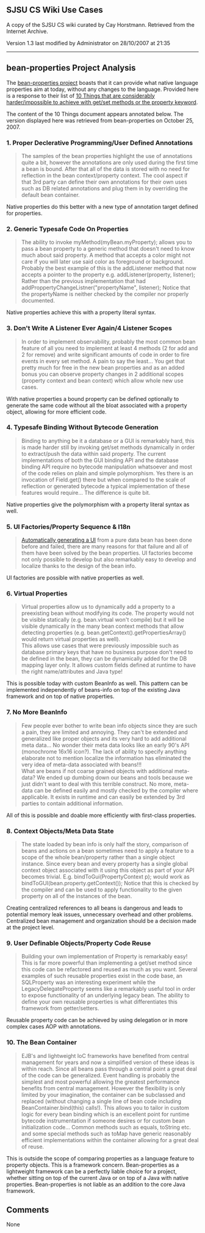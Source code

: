 ## SJSU CS Wiki Use Cases

A copy of the SJSU CS wiki curated by Cay Horstmann.
Retrieved from the Internet Archive.

Version 1.3 last modified by Administrator on 28/10/2007 at 21:35

---

## bean-properties Project Analysis

The [bean-properties project](https://bean-properties.dev.java.net/) boasts that
it can provide what native language properties aim at today, without any changes to the language.
Provided here is a response to their list of
[10 Things that are considerably harder/impossible to achieve with get/set methods or the property keyword](https://bean-properties.dev.java.net/10things.html).

The content of the 10 Things document appears annotated below.
The version displayed here was retrieved from bean-properties on October 25, 2007.

### 1. Proper Declerative Programming/User Defined Annotations

> The samples of the bean properties highlight the use of annotations quite a
> bit, however the annotations are only used during the first time a bean is
> bound. After that all of the data is stored with no need for reflection in the
> bean context/property context. The cool aspect if that 3rd party can define
> their own annotations for their own uses such as DB related annotations and
> plug them in by overriding the default bean container.

Native properties do this better with a new type of annotation target defined for properties.

### 2. Generic Typesafe Code On Properties

> The ability to invoke myMethod(myBean.myProperty); allows you to pass a bean
> property to a generic method that doesn't need to know much about said
> property. A method that accepts a color might not care if you will later use
> said color as foreground or background.<br/>Probably the best example of this
> is the addListener method that now accepts a
> pointer to the property e.g. addListener(property, listener); Rather than the
> previous implementation that had
> addProppertyChangeListner("propertyName", listener); Notice that the
> propertyName is neither checked by the compiler nor properly documented.

Native properties achieve this with a property literal syntax.

### 3. Don't Write A Listener Ever Again/4 Listener Scopes

> In order to implement observability, probably the most common bean feature
> of all you need to implement at least 4 methods (2 for add and 2 for remove)
> and write significant amounts of code in order to fire events in every set
> method. A pain to say the least&#8230; You get that pretty much for free in the new
> bean properties and as an added bonus you can observe property changes in 2
> additional scopes (property context and bean context) which allow whole new use
> cases.

With native properties a bound property can be defined optionally to generate the same code
without all the bloat associated with a property object, allowing for more
efficient code.

### 4. Typesafe Binding Without Bytecode Generation

> Binding to anything be it a database or a GUI is remarkably hard, this is
> made harder still by invoking get/set methods dynamically in order to
> extract/push the data within said property. The current implementations of both
> the GUI binding API and the database binding API require no bytecode
> manipulation whatsoever and most of the code relies on plain and simple
> polymorphism. Yes there is an invocation of Field.get() there but when compared
> to the scale of reflection or generated bytecode a typical implementation of
> these features would require&#8230; The difference is quite bit.

Native properties give the polymorphism with a property literal syntax as well.

### 5. UI Factories/Property Sequence & I18n

> <a href="/web/20071224192747/https://bean-properties.dev.java.net/tutorial3.html">Automatically
> generating a UI</a> from a pure data bean has been done before and failed,
> there are many reasons for that failure and all of them have been solved by the
> bean properties. UI factories become not only possible to develop but also
> remarkably easy to develop and localize thanks to the design of the bean info.

UI factories are possible with native properties as well.

### 6. Virtual Properties

> Virtual properties allow us to dynamically add a property to a preexisting
> bean without modifying its code. The property would not be visible statically
> (e.g. bean.virtual won't compile) but it will be visible dynamically in the
> many bean context methods that allow detecting properties (e.g.
> bean.getContext().getPropertiesArray() would return virtual properties as
> well).<br/>This allows use cases that were previously impossible such as database primary
> keys that have no business purpose don't need to be defined in the bean, they
> can be dynamically added for the DB mapping layer only. It allows custom fields
> defined at runtime to have the right name/attributes and Java type!

This is
possible today with custom BeanInfo as well. This pattern can be implemented
independently of beans-info on top of the existing Java framework and on top of
native properties.

### 7. No More BeanInfo

> Few people ever bother to write bean info objects since they are such a
> pain, they are limited and annoying. They can't be extended and generalized
> like proper objects and its very hard to add additional meta data&#8230; No wonder
> their meta data looks like an early 90's API (monochrome 16x16 icon?). The lack
> of ability to specify anything elaborate not to mention localize the
> information has eliminated the very idea of meta-data associated with beans!!!<br/>What are beans if not coarse grained objects with additional meta-data? We
> ended up dumbing down our beans and tools because we just didn't want to deal
> with this terrible construct. No more, meta-data can be defined easily and
> mostly checked by the compiler where applicable. It exists in runtime and can
> easily be extended by 3rd parties to contain additional information.

All of this is possible and doable more efficiently with first-class properties.

### 8. Context Objects/Meta Data State

> The state loaded by bean info is only half the story, comparison of beans
> and actions on a bean sometimes need to apply a feature to a scope of the whole
> bean/property rather than a single object instance. Since every bean and every
> property has a single global context object associated with it using this
> object as part of your API becomes trivial. E.g. bindToGui(PropertyContext p);
> would work as bindToGUI(bean.property.getContext()); Notice that this is
> checked by the compiler and can be used to apply functionality to the given
> property on all of the instances of the bean.

Creating centralized references to all beans is dangerous and leads to potential memory
leak issues, unnecessary overhead and other problems. Centralized bean management
and organization should be a decision made at the project level.

### 9. User Definable Objects/Property Code Reuse

> Building your own implementation of Property is remarkably easy! This is far
> more powerful than implementing a get/set method since this code can be
> refactored and reused as much as you want. Several examples of such reusable
> properties exist in the code base, an SQLProperty was an interesting experiment
> while the LegacyDelegateProperty seems like a remarkably useful tool in order
> to expose functionality of an underlying legacy bean. The ability to define
> your own reusable properties is what differentiates this framework from
> getter/setters.

Reusable property code can be achieved by using delegation or in more complex cases AOP
with annotations.

### 10. The Bean Container

> EJB's and lightweight IoC frameworks have benefited from central management
> for years and now a simplified version of these ideas is within reach. Since
> all beans pass through a central point a great deal of the code can be
> generalized. Event handling is probably the simplest and most powerful allowing
> the greatest performance benefits from central management. However the
> flexibility is only limited by your imagination, the container can be
> subclassed and replaced (without changing a single line of bean code including
> BeanContainer.bind(this) calls!). This allows you to tailor in custom logic for
> every bean binding which is an excellent point for runtime bytecode
> instrumentation if someone desires or for custom bean initialization code&#8230;
> Common methods such as equals, toString etc. and some special methods such as
> toMap have generic reasonably efficient implementations within the container
> allowing for a great deal of reuse.

This is outside the scope of comparing properties as a
language feature to property objects. This is a framework concern.
Bean-properties as a lightweight framework can be a perfectly liable choice for
a project, whether sitting on top of the current Java or on top of a Java with
native properties. Bean-properties is not liable as an addition to the core
Java framework.



## Comments

None
